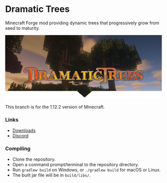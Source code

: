 # Dramatic Trees

Minecraft Forge mod providing dynamic trees that progressively grow from seed to maturity.

![Logo](./header.png)

This branch is for the 1.12.2 version of Minecraft.

### Links
- [Downloads](https://minecraft.curseforge.com/projects/dramatictrees/files)
- [Discord](https://discord.gg/cMfnWdCCCA)

### Compiling
* Clone the repository.
* Open a command prompt/terminal to the repository directory.
* Run `gradlew build` on Windows, or `./gradlew build` for macOS or Linux.
* The built jar file will be in `build/libs/`.
